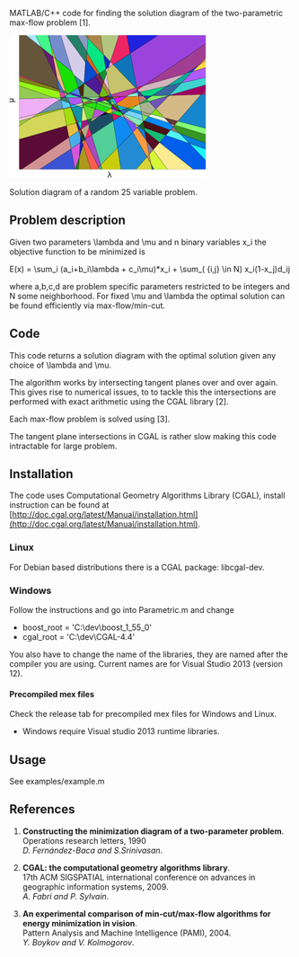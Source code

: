 MATLAB/C++ code for finding the solution diagram of the two-parametric max-flow problem [1].

![Solution diagram](screenshot/diagram.png)

Solution diagram of a random 25 variable problem.

Problem description
--
Given two parameters \lambda and \mu and n binary variables x_i the objective function to be minimized is

E(x) = \sum\_i (a\_i+b\_i\lambda + c\_i\mu)*x\_i + \sum\_( {i,j} \in N) x\_i(1-x\_j)d\_ij

where a,b,c,d are problem specific parameters restricted to be integers and N some neighborhood.
For fixed \mu and \lambda the optimal solution can be found efficiently via max-flow/min-cut.

Code
--
This code returns a solution diagram with the optimal solution given any choice of \lambda and \mu.

The algorithm works by intersecting tangent planes over and over again. 
This gives rise to numerical issues, to to tackle this the intersections are performed with exact arithmetic using the CGAL library [2].

Each max-flow problem is solved using [3].

The  tangent plane intersections in CGAL is rather slow making this code intractable for large problem.

Installation 
----------
The code uses Computational Geometry Algorithms Library (CGAL),
install instruction can be found at 
[http://doc.cgal.org/latest/Manual/installation.html](http://doc.cgal.org/latest/Manual/installation.html).

### Linux ###
For Debian based distributions there is a CGAL package: libcgal-dev.

### Windows ###
Follow the instructions and go into Parametric.m and change

* boost_root = 'C:\dev\boost_1_55_0'
* cgal_root = 'C:\dev\CGAL-4.4'

You also have to change the name of the libraries, they are named after the compiler you are using.
Current names are for Visual Studio 2013 (version 12).


#### Precompiled mex files ####
Check the release tab for precompiled mex files for Windows and Linux.

* Windows require Visual studio 2013 runtime libraries.

Usage
----------
See examples/example.m

References
----------

1. __Constructing the minimization diagram of a two-parameter problem__. <br />
Operations research letters, 1990 <br />
_D. Fernández-Baca and S.Srinivasan_.


2. __CGAL: the computational geometry algorithms library__. <br />
17th ACM SIGSPATIAL international conference on advances in geographic information systems, 2009. <br />
_A. Fabri and P. Sylvain_.

3. __An experimental comparison of min-cut/max-flow algorithms for energy minimization in vision__. <br />
Pattern Analysis and Machine Intelligence (PAMI), 2004. <br />
_Y. Boykov and V. Kolmogorov_.
